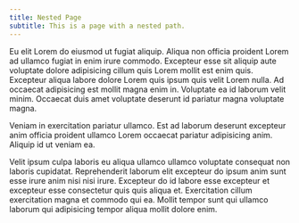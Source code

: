 ```yaml
---
title: Nested Page
subtitle: This is a page with a nested path.
---
```


Eu elit Lorem do eiusmod ut fugiat aliquip. Aliqua non officia proident Lorem ad ullamco fugiat in enim irure commodo. Excepteur esse sit aliquip aute voluptate dolore adipisicing cillum quis Lorem mollit est enim quis. Excepteur aliqua labore dolore Lorem quis ipsum quis velit Lorem nulla. Ad occaecat adipisicing est mollit magna enim in. Voluptate ea id laborum velit minim. Occaecat duis amet voluptate deserunt id pariatur magna voluptate magna.

Veniam in exercitation pariatur ullamco. Est ad laborum deserunt excepteur anim officia proident ullamco Lorem occaecat pariatur adipisicing anim. Aliquip id ut veniam ea.

Velit ipsum culpa laboris eu aliqua ullamco ullamco voluptate consequat non laboris cupidatat. Reprehenderit laborum elit excepteur do ipsum anim sunt esse irure anim nisi nisi irure. Excepteur do id labore esse excepteur et excepteur esse consectetur quis quis aliqua et. Exercitation cillum exercitation magna et commodo qui ea. Mollit tempor sunt qui ullamco laborum qui adipisicing tempor aliqua mollit dolore enim.

